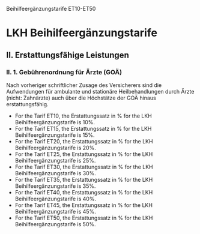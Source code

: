 Beihilfeergänzungstarife ET10-ET50
# LKH Beihilfeergänzungstarife
## II. Erstattungsfähige Leistungen
### II. 1. Gebührenordnung für Ärzte (GOÄ)

Nach vorheriger schriftlicher Zusage des Versicherers sind die Aufwendungen für ambulante und stationäre Heilbehandlungen durch Ärzte (nicht: Zahnärzte) auch über die Höchstätze der GOÄ hinaus erstattungsfähig.

- For the Tarif ET10, the Erstattungssatz in % for the LKH Beihilfeergänzungstarife is 10%.
- For the Tarif ET15, the Erstattungssatz in % for the LKH Beihilfeergänzungstarife is 15%.
- For the Tarif ET20, the Erstattungssatz in % for the LKH Beihilfeergänzungstarife is 20%.
- For the Tarif ET25, the Erstattungssatz in % for the LKH Beihilfeergänzungstarife is 25%.
- For the Tarif ET30, the Erstattungssatz in % for the LKH Beihilfeergänzungstarife is 30%.
- For the Tarif ET35, the Erstattungssatz in % for the LKH Beihilfeergänzungstarife is 35%.
- For the Tarif ET40, the Erstattungssatz in % for the LKH Beihilfeergänzungstarife is 40%.
- For the Tarif ET45, the Erstattungssatz in % for the LKH Beihilfeergänzungstarife is 45%.
- For the Tarif ET50, the Erstattungssatz in % for the LKH Beihilfeergänzungstarife is 50%.
